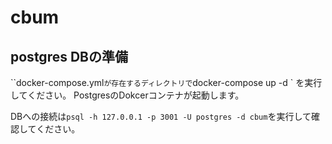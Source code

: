 # cbum

## postgres DBの準備

``docker-compose.yml`が存在するディレクトリで`docker-compose up -d ` を実行してください。
PostgresのDokcerコンテナが起動します。

DBへの接続は`psql -h 127.0.0.1 -p 3001 -U postgres -d cbum`を実行して確認してください。